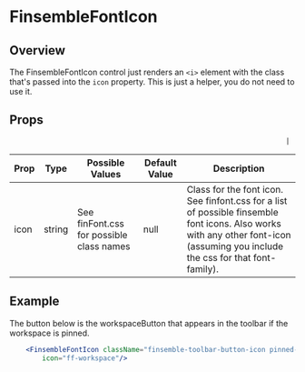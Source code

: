 # FinsembleFontIcon

## Overview
The FinsembleFontIcon control just renders an `<i>` element with the class that's passed into the `icon` property. This is just a helper, you do not need to use it.

## Props
                                                                       	|
| Prop               	| Type     	        | Possible Values | Default Value | Description |
|--------------	        |----------------	|-------------	  | ------------- | -------------	|
| icon               	| string   	| See finFont.css for possible class names 	| null          	| Class for the font icon. See finfont.css for a list of possible finsemble font icons. Also works with any other font-icon (assuming you include the css for that font-family). |

## Example
The button below is the workspaceButton that appears in the toolbar if the workspace is pinned.
```jsx
	<FinsembleFontIcon className="finsemble-toolbar-button-icon pinned-icon pinned-workspace-icon"
		icon="ff-workspace"/>
```
